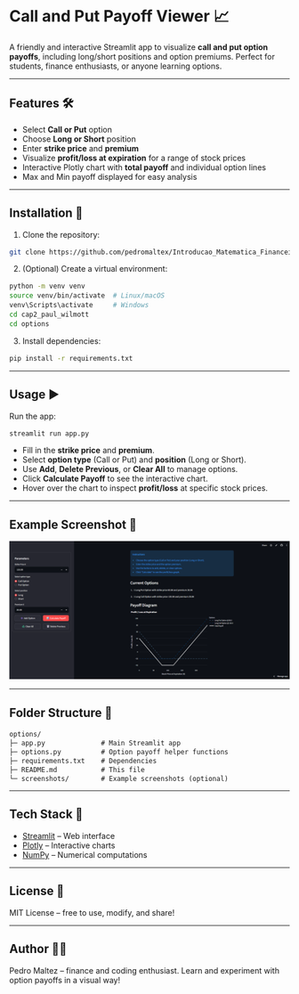 # Call and Put Payoff Viewer 📈

A friendly and interactive Streamlit app to visualize **call and put option payoffs**, including long/short positions and option premiums. Perfect for students, finance enthusiasts, or anyone learning options.

---

## Features 🛠️

* Select **Call or Put** option
* Choose **Long or Short** position
* Enter **strike price** and **premium**
* Visualize **profit/loss at expiration** for a range of stock prices
* Interactive Plotly chart with **total payoff** and individual option lines
* Max and Min payoff displayed for easy analysis

---

## Installation 🚀

1. Clone the repository:

```bash
git clone https://github.com/pedromaltex/Introducao_Matematica_Financeira.git
```

2. (Optional) Create a virtual environment:

```bash
python -m venv venv
source venv/bin/activate  # Linux/macOS
venv\Scripts\activate     # Windows
cd cap2_paul_wilmott
cd options
```

3. Install dependencies:

```bash
pip install -r requirements.txt
```

---

## Usage ▶️

Run the app:

```bash
streamlit run app.py
```

* Fill in the **strike price** and **premium**.
* Select **option type** (Call or Put) and **position** (Long or Short).
* Use **Add**, **Delete Previous**, or **Clear All** to manage options.
* Click **Calculate Payoff** to see the interactive chart.
* Hover over the chart to inspect **profit/loss** at specific stock prices.

---

## Example Screenshot 📸

![Example Screenshot](screenshots/demo.png)

---

## Folder Structure 📁

```
options/
├─ app.py              # Main Streamlit app
├─ options.py          # Option payoff helper functions
├─ requirements.txt    # Dependencies
├─ README.md           # This file
└─ screenshots/        # Example screenshots (optional)
```

---

## Tech Stack 🧰

* [Streamlit](https://streamlit.io/) – Web interface
* [Plotly](https://plotly.com/python/) – Interactive charts
* [NumPy](https://numpy.org/) – Numerical computations

---

## License 📝

MIT License – free to use, modify, and share!

---

## Author 👨‍💻

Pedro Maltez – finance and coding enthusiast. Learn and experiment with option payoffs in a visual way!
